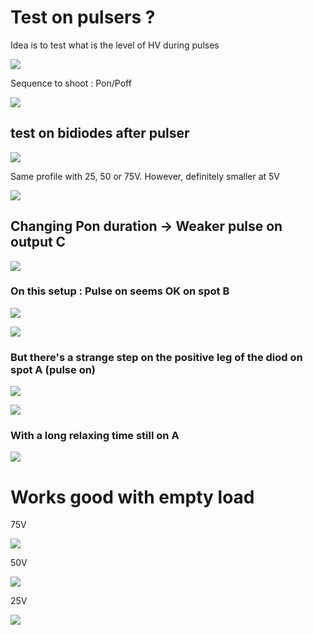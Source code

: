 # Test on pulsers ?

Idea is to test what is the level of HV during pulses

![](/matty/v1.1/test_V/HVPulser.png)

Sequence to shoot : Pon/Poff

![](/echomods/matty/v1.1/test_V/PonPoff.png)

## test on bidiodes after pulser

![](/matty/v1.1/test_V/IMAG001.png)

Same profile with 25, 50 or 75V. However, definitely smaller at 5V

![](/echomods/matty/v1.1/test_V/HV2550ou75.png)


## Changing Pon duration -> Weaker pulse on output C

![](/matty/v1.1/test_V/IMAG002.png)

### On this setup : Pulse on seems OK on spot B

![](/matty/v1.1/test_V/IMAG003.png)

![](/matty/v1.1/test_V/DN.png)

### But there's a strange step on the positive leg of the diod on spot A (pulse on)

![](/matty/v1.1/test_V/IMAG004.png)

![](/matty/v1.1/test_V/DP.png)

### With a long relaxing time still on A

![](/matty/v1.1/test_V/IMAG005.png)


# Works good with empty load

75V

![](/matty/v1.1/test_V/IMAG006.png)

50V

![](/matty/v1.1/test_V/IMAG007.png)

25V

![](/matty/v1.1/test_V/IMAG008.png)
